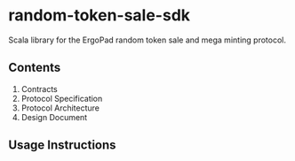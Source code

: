 # random-token-sale-sdk
Scala library for the ErgoPad random token sale and mega minting protocol.

## Contents

1. Contracts
2. Protocol Specification
3. Protocol Architecture
4. Design Document

## Usage Instructions